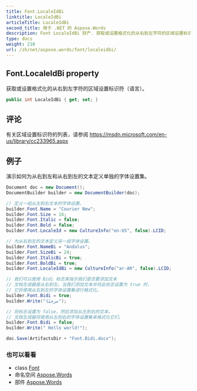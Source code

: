 ```yaml
---
title: Font.LocaleIdBi
linktitle: LocaleIdBi
articleTitle: LocaleIdBi
second_title: 用于 .NET 的 Aspose.Words
description: Font LocaleIdBi 财产. 获取或设置格式化的从右到左字符的区域设置标识符语言 在 C#.
type: docs
weight: 210
url: /zh/net/aspose.words/font/localeidbi/
---
```

## Font.LocaleIdBi property

获取或设置格式化的从右到左字符的区域设置标识符（语言）。

```csharp
public int LocaleIdBi { get; set; }
```

## 评论

有关区域设置标识符的列表，请参阅 https://msdn.microsoft.com/en-us/library/cc233965.aspx

## 例子

演示如何为从右到左和从右到左的文本定义单独的字体设置集。

```csharp
Document doc = new Document();
DocumentBuilder builder = new DocumentBuilder(doc);

// 定义一组从左到右文本的字体设置。
builder.Font.Name = "Courier New";
builder.Font.Size = 16;
builder.Font.Italic = false;
builder.Font.Bold = false;
builder.Font.LocaleId = new CultureInfo("en-US", false).LCID;

// 为从右到左的文本定义另一组字体设置。
builder.Font.NameBi = "Andalus";
builder.Font.SizeBi = 24;
builder.Font.ItalicBi = true;
builder.Font.BoldBi = true;
builder.Font.LocaleIdBi = new CultureInfo("ar-AR", false).LCID;

// 我们可以使用 Bidi 标志来指示我们是否要添加文本
// 文档生成器是从右到左。当我们添加文本并将此标志设置为 true 时，
// 它将使用从右到左的字体设置集进行格式化。
builder.Font.Bidi = true;
builder.Write("مرحبًا");

// 将标志设置为 false，然后添加从左到右的文本。
// 文档生成器将使用从左到右的字体设置集来格式化它们。
builder.Font.Bidi = false;
builder.Write(" Hello world!");

doc.Save(ArtifactsDir + "Font.Bidi.docx");
```

### 也可以看看

* class [Font](../)
* 命名空间 [Aspose.Words](../../../aspose.words/)
* 部件 [Aspose.Words](../../../)
